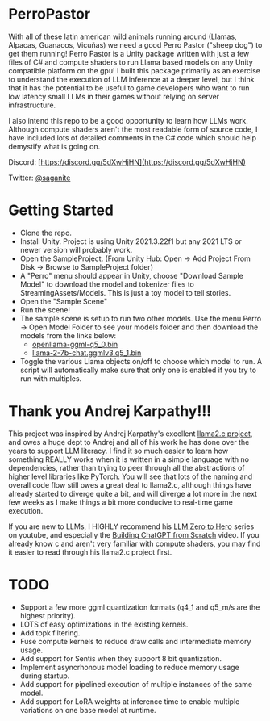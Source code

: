 # PerroPastor
With all of these latin american wild animals running around (Llamas, Alpacas, Guanacos, Vicuñas) we need a good Perro Pastor ("sheep dog") to get them running!  Perro Pastor is a Unity package written with just a few files of C# and compute shaders to run Llama based models on any Unity compatible platform on the gpu!  I built this package primarily as an exercise to understand the execution of LLM inference at a deeper level, but I think that it has the potential to be useful to game developers who want to run low latency small LLMs in their games without relying on server infrastructure.

I also intend this repo to be a good opportunity to learn how LLMs work.  Although compute shaders aren't the most readable form of source code, I have included lots of detailed comments in the C# code which should help demystify what is going on.

Discord: [https://discord.gg/5dXwHjHN](https://discord.gg/5dXwHjHN)

Twitter: [@saganite](https://twitter.com/saganite)

# Getting Started
* Clone the repo.
* Install Unity.  Project is using Unity 2021.3.22f1 but any 2021 LTS or newer version will probably work.
* Open the SampleProject.  (From Unity Hub: Open -> Add Project From Disk -> Browse to SampleProject folder)
* A "Perro" menu should appear in Unity, choose "Download Sample Model" to download the model and tokenizer files to StreamingAssets/Models.  This is just a toy model to tell stories.
* Open the "Sample Scene"
* Run the scene!
* The sample scene is setup to run two other models.  Use the menu Perro -> Open Model Folder to see your models folder and then download the models from the links below:
  *  [openllama-ggml-q5_0.bin](https://huggingface.co/alvion427/open_llama_3b_ggml/tree/main)
  *  [llama-2-7b-chat.ggmlv3.q5_1.bin](https://huggingface.co/TheBloke/Llama-2-7B-Chat-GGML/tree/main)
*  Toggle the various Llama objects on/off to choose which model to run.  A script will automatically make sure that only one is enabled if you try to run with multiples.

# Thank you Andrej Karpathy!!!
This project was inspired by Andrej Karpathy's excellent [llama2.c project](https://github.com/karpathy/llama2.c), and owes a huge dept to Andrej and all of his work he has done over the years to support LLM literacy.  I find it so much easier to learn how something REALLY works when it is written in a simple language with no dependencies, rather than trying to peer through all the abstractions of higher level libraries like PyTorch.  You will see that lots of the naming and overall code flow still owes a great deal to llama2.c, although things have already started to diverge quite a bit, and will diverge a lot more in the next few weeks as I make things a bit more conducive to real-time game execution.

If you are new to LLMs, I HIGHLY recommend his [LLM Zero to Hero](https://youtu.be/VMj-3S1tku0) series on youtube, and especially the [Building ChatGPT from Scratch](https://youtu.be/kCc8FmEb1nY) video.  If you already know c and aren't very familiar with compute shaders, you may find it easier to read through his llama2.c project first.

# TODO
* Support a few more ggml quantization formats (q4_1 and q5_m/s are the highest priority).
* LOTS of easy optimizations in the existing kernels.
* Add topk filtering.
* Fuse compute kernels to reduce draw calls and intermediate memory usage.
* Add support for Sentis when they support 8 bit quantization.
* Implement asyncrhonous model loading to reduce memory usage during startup.
* Add support for pipelined execution of multiple instances of the same model.
* Add support for LoRA weights at inference time to enable multiple variations on one base model at runtime.
